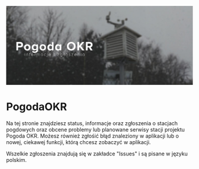 ![Banner](https://raw.githubusercontent.com/skydarkpl/PogodaOKR/main/obrazy/readme_main.jpg)
# PogodaOKR
Na tej stronie znajdziesz status, informacje oraz zgłoszenia o stacjach pogdowych oraz obcene problemy lub planowane serwisy stacji projektu Pogoda OKR.
Możesz również zgłośić błąd znaleziony w aplikacji lub o nowej, ciekawej funkcji, którą chcesz zobaczyć w aplikacji.

Wszelkie zgłoszenia znajdują się w zakładce "Issues" i są pisane w języku polskim.
